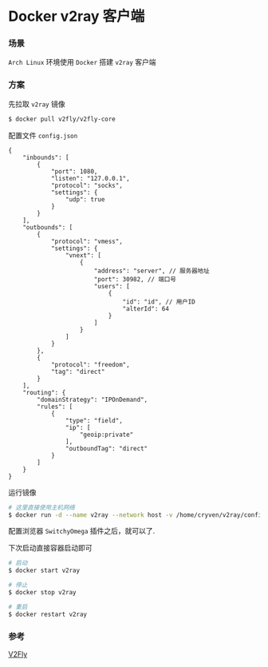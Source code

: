 Docker v2ray 客户端
====================

### 场景

`Arch Linux` 环境使用 `Docker` 搭建 `v2ray` 客户端


### 方案

先拉取 `v2ray` 镜像
```bash
$ docker pull v2fly/v2fly-core
```

配置文件 `config.json`
```
{
    "inbounds": [
        {
            "port": 1080,
            "listen": "127.0.0.1",
            "protocol": "socks",
            "settings": {
                "udp": true
            }
        }
    ],
    "outbounds": [
        {
            "protocol": "vmess",
            "settings": {
                "vnext": [
                    {
                        "address": "server", // 服务器地址
                        "port": 30982, // 端口号
                        "users": [
                            {
                                "id": "id", // 用户ID
                                "alterId": 64
                            }
                        ]
                    }
                ]
            }
        },
        {
            "protocol": "freedom",
            "tag": "direct"
        }
    ],
    "routing": {
        "domainStrategy": "IPOnDemand",
        "rules": [
            {
                "type": "field",
                "ip": [
                    "geoip:private"
                ],
                "outboundTag": "direct"
            }
        ]
    }
}
```

运行镜像
```bash
# 这里直接使用主机网络
$ docker run -d --name v2ray --network host -v /home/cryven/v2ray/config.json:/etc/v2ray/config.json v2fly/v2fly-core
```

配置浏览器 `SwitchyOmega` 插件之后，就可以了.

下次启动直接容器启动即可
```bash
# 启动
$ docker start v2ray

# 停止
$ docker stop v2ray

# 重启
$ docker restart v2ray
```

### 参考
[V2Fly](https://www.v2fly.org/guide/start.html#%E5%AE%A2%E6%88%B7%E7%AB%AF)
